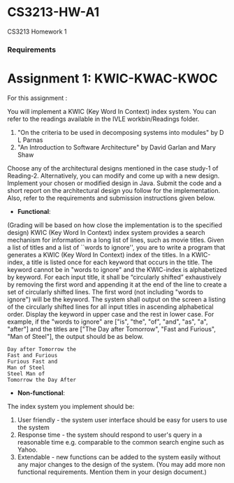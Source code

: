 CS3213-HW-A1
============

CS3213 Homework 1

### Requirements

# Assignment 1: KWIC-KWAC-KWOC

For this assignment :

You will implement a KWIC (Key Word In Context) index system. You can refer to the readings 
available in the IVLE workbin/Readings folder. 

1. "On the criteria to be used in decomposing systems into modules" by D L Parnas
2. "An Introduction to Software Architecture" by David Garlan and Mary Shaw

Choose any of the architectural designs mentioned in the case study-1 of Reading-2. 
Alternatively, you can modify and come up with a new design. 
Implement your chosen or modified design in Java. 
Submit the code and a short report on the architectural design you follow for the 
implementation.
Also, refer to the requirements and submission instructions given below.


* __Functional__:

(Grading will be based on how close the implementation is to the specified design)
KWIC (Key Word In Context) index system provides a search mechanism for information in a 
long list of lines, such as movie titles. Given a list of titles and a list of ``words to ignore'', you 
are to write a program that generates a KWIC (Key Word In Context) index of the titles. In a 
KWIC-index, a title is listed once for each keyword that occurs in the title. The keyword cannot 
be in "words to ignore" and the KWIC-index is alphabetized by keyword.
For each input title, it shall be “circularly shifted” exhaustively by removing the first word and 
appending it at the end of the line to create a set of circularly shifted lines. The first word (not 
including "words to ignore") will be the keyword. The system shall output on the screen a listing 
of the circularly shifted lines for all input titles in ascending alphabetical order. Display the 
keyword in upper case and the rest in lower case.
For example, if the "words to ignore" are ["is", "the", "of", "and", "as", "a", "after"] and the 
titles are ["The Day after Tomorrow", "Fast and Furious", "Man of Steel"], the output should be 
as below.
```
Day after Tomorrow the
Fast and Furious
Furious Fast and
Man of Steel
Steel Man of
Tomorrow the Day After
```

* __Non-functional__:

The index system you implement should be:
1. User friendly - the system user interface should be easy for users to use the system
2. Response time - the system should respond to user's query in a reasonable time e.g. 
   comparable to the common search engine such as Yahoo.
3. Extendable - new functions can be added to the system easily without any major 
   changes to the design of the system. 
  (You may add more non functional requirements. Mention them in your design document.)
